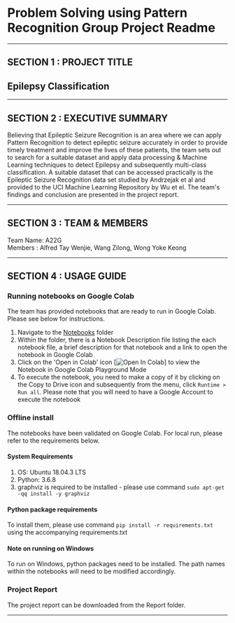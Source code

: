 # Problem Solving using Pattern Recognition Group Project Readme
---

## SECTION 1 : PROJECT TITLE
## Epilepsy Classification
  
---
## SECTION 2 : EXECUTIVE SUMMARY
Believing that Epileptic Seizure Recognition is an area where we can apply Pattern Recognition to detect epileptic seizure accurately in order to provide timely treatment and improve the lives of these patients, the team sets out to search for a suitable dataset and apply data processing & Machine Learning techniques to detect Epilepsy and subsequently multi-class classification. A suitable dataset that can be accessed practically is the Epileptic Seizure Recognition data set studied by Andrzejak et al and provided to the UCI Machine Learning Repository by Wu et el. The team's findings and conclusion are presented in the project report.

---
## SECTION 3 : TEAM & MEMBERS
Team Name: A22G  
Members  : Alfred Tay Wenjie, Wang Zilong, Wong Yoke Keong

---
## SECTION 4 : USAGE GUIDE

### Running notebooks on Google Colab

The team has provided notebooks that are ready to run in Google Colab. Please see below for instructions.

1. Navigate to the [Notebooks](/Notebooks) folder
2. Within the folder, there is a Notebook Description file listing the each notebook file, a brief description for that notebook and a link to open the notebook in Google Colab
3. Click on the 'Open in Colab' icon [![Open In Colab](https://colab.research.google.com/assets/colab-badge.svg)] to view the Notebook in Google Colab Playground Mode
4. To execute the notebook, you need to make a copy of it by clicking on the Copy to Drive icon and subsequently from the menu, click `Runtime > Run all`. Please note that you will need to have a Google Account to execute the notebook

### Offline install

The notebooks have been validated on Google Colab. For local run, please refer to the requirements below.  

#### System Requirements
1. OS: Ubuntu 18.04.3 LTS
2. Python: 3.6.8
3. graphviz is required to be installed - please use command `sudo apt-get -qq install -y graphviz`

#### Python package requirements

To install them, please use command `pip install -r requirements.txt` using the accompanying requirements.txt


#### Note on running on Windows
To run on Windows, python packages need to be installed. The path names within the notebooks will need to be modified accordingly.

### Project Report
The project report can be downloaded from the Report folder.

---